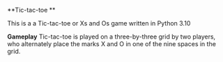 **Tic-tac-toe **

This is a a Tic-tac-toe or Xs and Os game written in Python 3.10

**Gameplay**
Tic-tac-toe is played on a three-by-three grid by two players, who alternately place the marks X and O in one of the nine spaces in the grid.



